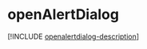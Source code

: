 # openAlertDialog

[!INCLUDE [openalertdialog-description](includes/openalertdialog-description.md)]